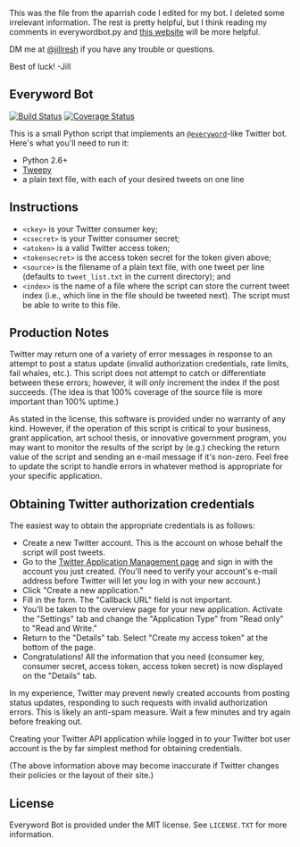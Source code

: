 This was the file from the aparrish code I edited for my bot. I deleted some irrelevant information. The rest is pretty helpful, but I think reading my comments in everywordbot.py and [this website](https://medium.com/science-friday-footnotes/how-to-make-a-twitter-bot-in-under-an-hour-259597558acf) will be more helpful.
    
DM me at [@jillresh](https://twitter.com/jillresh) if you have any trouble or questions. 

Best of luck!
-Jill



Everyword Bot
-------------

[![Build Status](https://travis-ci.org/aparrish/everywordbot.svg)](https://travis-ci.org/aparrish/everywordbot) [![Coverage Status](https://coveralls.io/repos/aparrish/everywordbot/badge.svg)](https://coveralls.io/r/aparrish/everywordbot)

This is a small Python script that implements an [`@everyword`](http://twitter.com/everyword)-like Twitter bot. Here's what you'll need to run it:

* Python 2.6+
* [Tweepy](http://www.tweepy.org/)
* a plain text file, with each of your desired tweets on one line

Instructions
------------



* `<ckey>` is your Twitter consumer key;
* `<csecret>` is your Twitter consumer secret;
* `<atoken>` is a valid Twitter access token;
* `<tokensecret>` is the access token secret for the token given above;
* `<source>` is the filename of a plain text file, with one tweet per line (defaults to `tweet_list.txt` in the current directory); and
* `<index>` is the name of a file where the script can store the current tweet index (i.e., which line in the file should be tweeted next). The script must be able to write to this file.



Production Notes
----------------

Twitter may return one of a variety of error messages in response to an attempt
to post a status update (invalid authorization credentials, rate limits, fail
whales, etc.). This script does not attempt to catch or differentiate between
these errors; however, it will *only* increment the index if the post succeeds.
(The idea is that 100% coverage of the source file is more important than 100%
uptime.)

As stated in the license, this software is provided under no warranty of any
kind. However, if the operation of this script is critical to your business,
grant application, art school thesis, or innovative government program, you may
want to monitor the results of the script by (e.g.) checking the return value
of the script and sending an e-mail message if it's non-zero.  Feel free to
update the script to handle errors in whatever method is appropriate for your
specific application.

Obtaining Twitter authorization credentials
-------------------------------------------

The easiest way to obtain the appropriate credentials is as follows:

* Create a new Twitter account. This is the account on whose behalf the script will post tweets.
* Go to the [Twitter Application Management page](https://apps.twitter.com/) and sign in with the account you just created. (You'll need to verify your account's e-mail address before Twitter will let you log in with your new account.)
* Click "Create a new application."
* Fill in the form. The "Callback URL" field is not important.
* You'll be taken to the overview page for your new application. Activate the "Settings" tab and change the "Application Type" from "Read only" to "Read and Write."
* Return to the "Details" tab. Select "Create my access token" at the bottom of the page.
* Congratulations! All the information that you need (consumer key, consumer secret, access token, access token secret) is now displayed on the "Details" tab.

In my experience, Twitter may prevent newly created accounts from posting
status updates, responding to such requests with invalid authorization errors.
This is likely an anti-spam measure. Wait a few minutes and try again before
freaking out.

Creating your Twitter API application while logged in to your Twitter bot user
account is the by far simplest method for obtaining credentials. 

(The above information above may become inaccurate if Twitter changes their
policies or the layout of their site.)

License
-------

Everyword Bot is provided under the MIT license. See `LICENSE.TXT` for more information.

